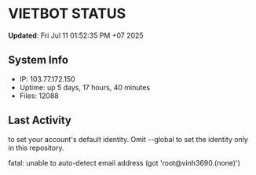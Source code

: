 # VIETBOT STATUS
**Updated**: Fri Jul 11 01:52:35 PM +07 2025

## System Info
- IP: 103.77.172.150
- Uptime: up 5 days, 17 hours, 40 minutes
- Files: 12088

## Last Activity

to set your account's default identity.
Omit --global to set the identity only in this repository.

fatal: unable to auto-detect email address (got 'root@vinh3690.(none)')
